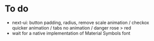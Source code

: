 # To do

- next-ui: button padding, radius, remove scale animation / checkox quicker animation / tabs no animation / danger rose > red
- wait for a native implementation of Material Symbols font
